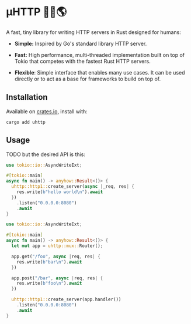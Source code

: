 # µHTTP 🦀🚀🌎

A fast, tiny library for writing HTTP servers in Rust designed for humans:

- **Simple:** Inspired by Go's standard library HTTP server.

- **Fast:** High performance, multi-threaded implementation built on top of Tokio that competes with the fastest Rust HTTP servers.

- **Flexible**: Simple interface that enables many use cases. It can be used directly or to act as a base for frameworks to build on top of.

## Installation

Available on [crates.io](https://crates.io/crates/uhttp), install with:

```shell
cargo add uhttp
```

## Usage

TODO but the desired API is this:

```rust
use tokio::io::AsyncWriteExt;

#[tokio::main]
async fn main() -> anyhow::Result<()> {
  uhttp::http1::create_server(async |_req, res| {
    res.write(b"hello world\n").await
  })
    .listen("0.0.0.0:8080")
    .await
}
```

```rust
use tokio::io::AsyncWriteExt;

#[tokio::main]
async fn main() -> anyhow::Result<()> {
  let mut app = uhttp::mux::Router();

  app.get("/foo", async |req, res| {
    res.write(b"bar\n").await
  })

  app.post("/bar", async |req, res| {
    res.write(b"foo\n").await
  })

  uhttp::http1::create_server(app.handler())
    .listen("0.0.0.0:8080")
    .await
}
```